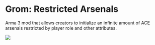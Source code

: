 # Grom: Restricted Arsenals
 Arma 3 mod that allows creators to initialize an infinite amount of ACE arsenals restricted by player role and other attributes.

![](https://steamuserimages-a.akamaihd.net/ugc/2013706124474735514/AF4EB4D2A638312DCAD98004F7BC15E969EDEAA0/?imw=637&imh=358&ima=fit&impolicy=Letterbox&imcolor=%23000000&letterbox=true)

